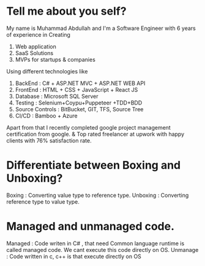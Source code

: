 # Tell me about you self?
My name is Muhammad Abdullah and I'm a Software  Engineer with 6 years of experience in Creating
1. Web application
2. SaaS Solutions
3. MVPs for startups & companies

Using different technologies like
1. BackEnd  : C# + ASP.NET MVC + ASP.NET WEB API
2. FrontEnd : HTML + CSS + JavaScript + React JS
3. Database : Microsoft SQL Server  
4. Testing : Selenium+Coypu+Puppeteer +TDD+BDD
5. Source Controls : BitBucket, GIT, TFS, Source Tree
6. CI/CD : Bamboo + Azure


Apart from that 
I recently completed google project management certification from google. & Top rated freelancer at upwork with happy clients with 76% satisfaction rate.



# Differentiate between Boxing and Unboxing?
Boxing : Converting value type to reference type. 
Unboxing : Converting reference type to value type.

# Managed and unmanaged code.
Managed : Code writen in C# , that need Common language runtime is called managed code. We cant execute this code directly on OS.
Unmanage : Code written in c, c++ is that execute directly on OS 

